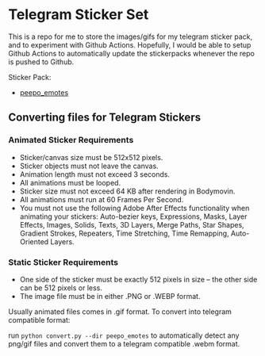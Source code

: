 # Telegram Sticker Set

This is a repo for me to store the images/gifs for my telegram sticker pack, and to experiment with Github Actions. Hopefully, I would be able to setup Github Actions to automatically update the stickerpacks whenever the repo is pushed to Github.

Sticker Pack:

* [peepo_emotes](https://t.me/addstickers/peepo_by_jason_pa_bot)

## Converting files for Telegram Stickers

### Animated Sticker Requirements

* Sticker/canvas size must be 512х512 pixels.
* Sticker objects must not leave the canvas.
* Animation length must not exceed 3 seconds.
* All animations must be looped.
* Sticker size must not exceed 64 KB after rendering in Bodymovin.
* All animations must run at 60 Frames Per Second.
* You must not use the following Adobe After Effects functionality when animating your stickers: Auto-bezier keys, Expressions, Masks, Layer Effects, Images, Solids, Texts, 3D Layers, Merge Paths, Star Shapes, Gradient Strokes, Repeaters, Time Stretching, Time Remapping, Auto-Oriented Layers.

### Static Sticker Requirements

* One side of the sticker must be exactly 512 pixels in size – the other side can be 512 pixels or less.
* The image file must be in either .PNG or .WEBP format.

Usually animated files comes in .gif format. To convert into telegram compatible format:

run `python convert.py --dir peepo_emotes` to automatically detect any png/gif files and convert them to a telegram compatible .webm format.
